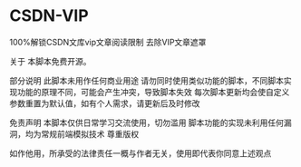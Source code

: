 # CSDN-VIP
100%解锁CSDN文库vip文章阅读限制 去除VIP文章遮罩

关于
本脚本免费开源。

部分说明
此脚本未用作任何商业用途
请勿同时使用类似功能的脚本，不同脚本实现功能的原理不同，可能会产生冲突，导致脚本失效
每次脚本更新均会使自定义参数重置为默认值，如有个人需求，请更新后及时修改

免责声明
本脚本仅供日常学习交流使用，切勿滥用
脚本功能的实现未利用任何漏洞，均为常规前端模拟技术
尊重版权

如作他用，所承受的法律责任一概与作者无关，使用即代表你同意上述观点
